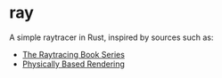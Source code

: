 # ray

A simple raytracer in Rust, inspired by sources such as:

- [The Raytracing Book Series](https://raytracing.github.io/)
- [Physically Based Rendering](https://pbr-book.org/)
